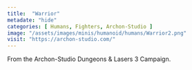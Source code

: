 ```yaml
---
title:  "Warrior"
metadate: "hide"
categories: [ Humans, Fighters, Archon-Studio ]
image: "/assets/images/minis/humanoid/humans/Warrior2.png"
visit: "https://archon-studio.com/"
---
```

From the Archon-Studio Dungeons & Lasers 3 Campaign.